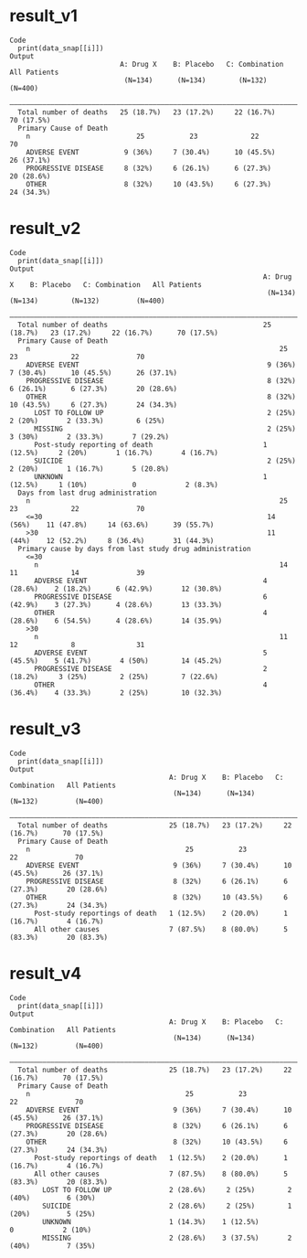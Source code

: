 # result_v1

    Code
      print(data_snap[[i]])
    Output
                               A: Drug X    B: Placebo   C: Combination   All Patients
                                (N=134)      (N=134)        (N=132)         (N=400)   
      ————————————————————————————————————————————————————————————————————————————————
      Total number of deaths   25 (18.7%)   23 (17.2%)     22 (16.7%)      70 (17.5%) 
      Primary Cause of Death                                                          
        n                          25           23             22              70     
        ADVERSE EVENT           9 (36%)     7 (30.4%)      10 (45.5%)      26 (37.1%) 
        PROGRESSIVE DISEASE     8 (32%)     6 (26.1%)      6 (27.3%)       20 (28.6%) 
        OTHER                   8 (32%)     10 (43.5%)     6 (27.3%)       24 (34.3%) 

# result_v2

    Code
      print(data_snap[[i]])
    Output
                                                                  A: Drug X    B: Placebo   C: Combination   All Patients
                                                                   (N=134)      (N=134)        (N=132)         (N=400)   
      ———————————————————————————————————————————————————————————————————————————————————————————————————————————————————
      Total number of deaths                                      25 (18.7%)   23 (17.2%)     22 (16.7%)      70 (17.5%) 
      Primary Cause of Death                                                                                             
        n                                                             25           23             22              70     
        ADVERSE EVENT                                              9 (36%)     7 (30.4%)      10 (45.5%)      26 (37.1%) 
        PROGRESSIVE DISEASE                                        8 (32%)     6 (26.1%)      6 (27.3%)       20 (28.6%) 
        OTHER                                                      8 (32%)     10 (43.5%)     6 (27.3%)       24 (34.3%) 
          LOST TO FOLLOW UP                                        2 (25%)      2 (20%)       2 (33.3%)        6 (25%)   
          MISSING                                                  2 (25%)      3 (30%)       2 (33.3%)       7 (29.2%)  
          Post-study reporting of death                           1 (12.5%)     2 (20%)       1 (16.7%)       4 (16.7%)  
          SUICIDE                                                  2 (25%)      2 (20%)       1 (16.7%)       5 (20.8%)  
          UNKNOWN                                                 1 (12.5%)     1 (10%)           0            2 (8.3%)  
      Days from last drug administration                                                                                 
        n                                                             25           23             22              70     
        <=30                                                       14 (56%)    11 (47.8%)     14 (63.6%)      39 (55.7%) 
        >30                                                        11 (44%)    12 (52.2%)     8 (36.4%)       31 (44.3%) 
      Primary cause by days from last study drug administration                                                          
        <=30                                                                                                             
          n                                                           14           11             14              39     
          ADVERSE EVENT                                           4 (28.6%)    2 (18.2%)      6 (42.9%)       12 (30.8%) 
          PROGRESSIVE DISEASE                                     6 (42.9%)    3 (27.3%)      4 (28.6%)       13 (33.3%) 
          OTHER                                                   4 (28.6%)    6 (54.5%)      4 (28.6%)       14 (35.9%) 
        >30                                                                                                              
          n                                                           11           12             8               31     
          ADVERSE EVENT                                           5 (45.5%)    5 (41.7%)       4 (50%)        14 (45.2%) 
          PROGRESSIVE DISEASE                                     2 (18.2%)     3 (25%)        2 (25%)        7 (22.6%)  
          OTHER                                                   4 (36.4%)    4 (33.3%)       2 (25%)        10 (32.3%) 

# result_v3

    Code
      print(data_snap[[i]])
    Output
                                           A: Drug X    B: Placebo   C: Combination   All Patients
                                            (N=134)      (N=134)        (N=132)         (N=400)   
      ————————————————————————————————————————————————————————————————————————————————————————————
      Total number of deaths               25 (18.7%)   23 (17.2%)     22 (16.7%)      70 (17.5%) 
      Primary Cause of Death                                                                      
        n                                      25           23             22              70     
        ADVERSE EVENT                       9 (36%)     7 (30.4%)      10 (45.5%)      26 (37.1%) 
        PROGRESSIVE DISEASE                 8 (32%)     6 (26.1%)      6 (27.3%)       20 (28.6%) 
        OTHER                               8 (32%)     10 (43.5%)     6 (27.3%)       24 (34.3%) 
          Post-study reportings of death   1 (12.5%)    2 (20.0%)      1 (16.7%)       4 (16.7%)  
          All other causes                 7 (87.5%)    8 (80.0%)      5 (83.3%)       20 (83.3%) 

# result_v4

    Code
      print(data_snap[[i]])
    Output
                                           A: Drug X    B: Placebo   C: Combination   All Patients
                                            (N=134)      (N=134)        (N=132)         (N=400)   
      ————————————————————————————————————————————————————————————————————————————————————————————
      Total number of deaths               25 (18.7%)   23 (17.2%)     22 (16.7%)      70 (17.5%) 
      Primary Cause of Death                                                                      
        n                                      25           23             22              70     
        ADVERSE EVENT                       9 (36%)     7 (30.4%)      10 (45.5%)      26 (37.1%) 
        PROGRESSIVE DISEASE                 8 (32%)     6 (26.1%)      6 (27.3%)       20 (28.6%) 
        OTHER                               8 (32%)     10 (43.5%)     6 (27.3%)       24 (34.3%) 
          Post-study reportings of death   1 (12.5%)    2 (20.0%)      1 (16.7%)       4 (16.7%)  
          All other causes                 7 (87.5%)    8 (80.0%)      5 (83.3%)       20 (83.3%) 
            LOST TO FOLLOW UP              2 (28.6%)     2 (25%)        2 (40%)         6 (30%)   
            SUICIDE                        2 (28.6%)     2 (25%)        1 (20%)         5 (25%)   
            UNKNOWN                        1 (14.3%)    1 (12.5%)          0            2 (10%)   
            MISSING                        2 (28.6%)    3 (37.5%)       2 (40%)         7 (35%)   

